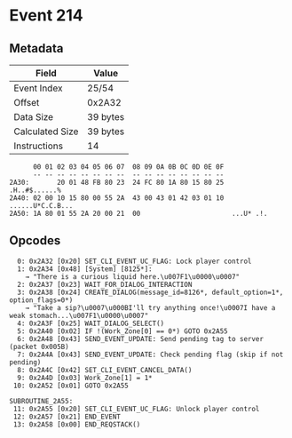# Event 214

## Metadata

| Field           | Value    |
|-----------------|----------|
| Event Index     | 25/54    |
| Offset          | 0x2A32   |
| Data Size       | 39 bytes |
| Calculated Size | 39 bytes |
| Instructions    | 14       |

```
      00 01 02 03 04 05 06 07  08 09 0A 0B 0C 0D 0E 0F
      -- -- -- -- -- -- -- --  -- -- -- -- -- -- -- --
2A30:       20 01 48 FB 80 23  24 FC 80 1A 80 15 80 25     .H..#$......%
2A40: 02 00 10 15 80 00 55 2A  43 00 43 01 42 03 01 10  ......U*C.C.B...
2A50: 1A 80 01 55 2A 20 00 21  00                       ...U* .!.       
```

## Opcodes

```
  0: 0x2A32 [0x20] SET_CLI_EVENT_UC_FLAG: Lock player control
  1: 0x2A34 [0x48] [System] [8125*]:
    → "There is a curious liquid here.\u007F1\u0000\u0007"
  2: 0x2A37 [0x23] WAIT_FOR_DIALOG_INTERACTION
  3: 0x2A38 [0x24] CREATE_DIALOG(message_id=8126*, default_option=1*, option_flags=0*)
    → "Take a sip?\u0007\u000BI'll try anything once!\u0007I have a weak stomach...\u007F1\u0000\u0007"
  4: 0x2A3F [0x25] WAIT_DIALOG_SELECT()
  5: 0x2A40 [0x02] IF !(Work_Zone[0] == 0*) GOTO 0x2A55
  6: 0x2A48 [0x43] SEND_EVENT_UPDATE: Send pending tag to server (packet 0x005B)
  7: 0x2A4A [0x43] SEND_EVENT_UPDATE: Check pending flag (skip if not pending)
  8: 0x2A4C [0x42] SET_CLI_EVENT_CANCEL_DATA()
  9: 0x2A4D [0x03] Work_Zone[1] = 1*
 10: 0x2A52 [0x01] GOTO 0x2A55

SUBROUTINE_2A55:
 11: 0x2A55 [0x20] SET_CLI_EVENT_UC_FLAG: Unlock player control
 12: 0x2A57 [0x21] END_EVENT
 13: 0x2A58 [0x00] END_REQSTACK()
```
